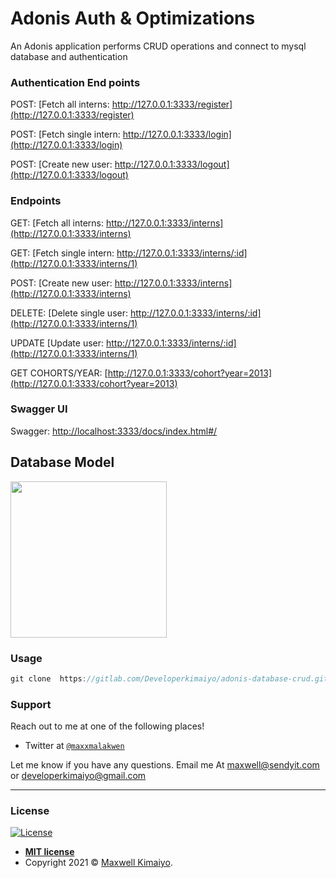 # Adonis Auth & Optimizations

An Adonis application performs CRUD operations and connect to mysql database and authentication

### Authentication End points

POST: [Fetch all interns: http://127.0.0.1:3333/register](http://127.0.0.1:3333/register)

POST: [Fetch single intern: http://127.0.0.1:3333/login](http://127.0.0.1:3333/login)

POST: [Create new user: http://127.0.0.1:3333/logout](http://127.0.0.1:3333/logout)


### Endpoints
GET: [Fetch all interns: http://127.0.0.1:3333/interns](http://127.0.0.1:3333/interns)

GET: [Fetch single intern: http://127.0.0.1:3333/interns/:id](http://127.0.0.1:3333/interns/1)

POST: [Create new user: http://127.0.0.1:3333/interns](http://127.0.0.1:3333/interns)

DELETE: [Delete single user: http://127.0.0.1:3333/interns/:id](http://127.0.0.1:3333/interns/1)

UPDATE [Update user: http://127.0.0.1:3333/interns/:id](http://127.0.0.1:3333/interns/1)

GET COHORTS/YEAR: [http://127.0.0.1:3333/cohort?year=2013](http://127.0.0.1:3333/cohort?year=2013)


### Swagger UI
Swagger: [http://localhost:3333/docs/index.html#/](http://localhost:3333/docs/index.html#/)


## Database Model 


 <img src="https://res.cloudinary.com/dwlhubxxu/image/upload/v1620334012/database_pmdagd.png" width="250"> 


 

### Usage

```js
git clone  https://gitlab.com/Developerkimaiyo/adonis-database-crud.git

```

### Support

Reach out to me at one of the following places!

- Twitter at <a href="http://twitter.com/maxxmalakwen" target="_blank">`@maxxmalakwen`</a>

Let me know if you have any questions. Email me At maxwell@sendyit.com or developerkimaiyo@gmail.com

---

### License

[![License](http://img.shields.io/:license-mit-blue.svg?style=flat-square)](http://badges.mit-license.org)

- **[MIT license](http://opensource.org/licenses/mit-license.php)**
- Copyright 2021 © <a href="https://github.com/Developer-Kimaiyo" target="_blank">Maxwell Kimaiyo</a>.
